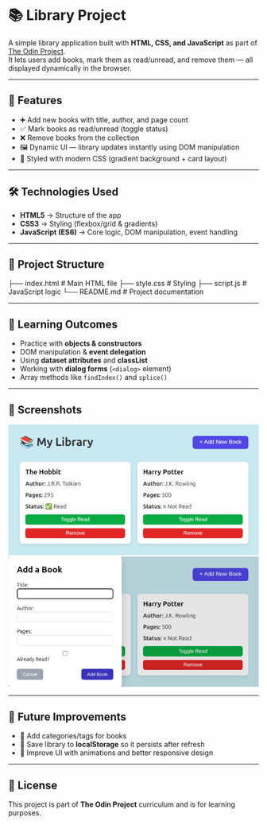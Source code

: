 # 📚 Library Project

A simple library application built with **HTML, CSS, and JavaScript** as part of [The Odin Project](https://www.theodinproject.com/lessons/node-path-javascript-library).  
It lets users add books, mark them as read/unread, and remove them — all displayed dynamically in the browser.

---

## 🚀 Features
- ➕ Add new books with title, author, and page count  
- ✅ Mark books as read/unread (toggle status)  
- ❌ Remove books from the collection  
- 🖼️ Dynamic UI — library updates instantly using DOM manipulation  
- 🎨 Styled with modern CSS (gradient background + card layout)  

---

## 🛠️ Technologies Used
- **HTML5** → Structure of the app  
- **CSS3** → Styling (flexbox/grid & gradients)  
- **JavaScript (ES6)** → Core logic, DOM manipulation, event handling  

---

## 📂 Project Structure
├── index.html # Main HTML file
├── style.css # Styling
├── script.js # JavaScript logic
└── README.md # Project documentation


---

## 🎯 Learning Outcomes
- Practice with **objects & constructors**  
- DOM manipulation & **event delegation**  
- Using **dataset attributes** and **classList**  
- Working with **dialog forms** (`<dialog>` element)  
- Array methods like `findIndex()` and `splice()`  

---

## 📸 Screenshots
![Preview1](Screenshots/ss1.png)
![Preview2](Screenshots/ss2.png)

---

## 🚧 Future Improvements
- 🔖 Add categories/tags for books  
- 💾 Save library to **localStorage** so it persists after refresh  
- 🎨 Improve UI with animations and better responsive design  

---

## 📜 License
This project is part of **The Odin Project** curriculum and is for learning purposes.  
